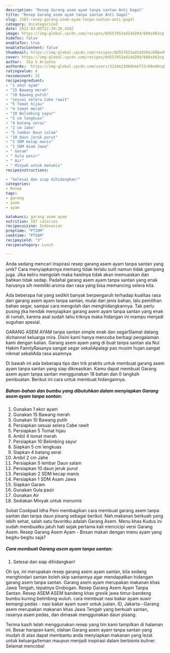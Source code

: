 ```yaml
---
description: "Resep Garang asem ayam tanpa santan Anti Gagal"
title: "Resep Garang asem ayam tanpa santan Anti Gagal"
slug: 1583-resep-garang-asem-ayam-tanpa-santan-anti-gagal
category: Uncategorized
date: 2022-03-05T22:29:26.426Z
image: https://img-global.cpcdn.com/recipes/0d557853ad14d204/680x482cq70/garang-asem-ayam-tanpa-santan-foto-resep-utama.jpg
hideToc: false
enableToc: true
enableTocContent: false
thumbnail: https://img-global.cpcdn.com/recipes/0d557853ad14d204/680x482cq70/garang-asem-ayam-tanpa-santan-foto-resep-utama.jpg
cover: https://img-global.cpcdn.com/recipes/0d557853ad14d204/680x482cq70/garang-asem-ayam-tanpa-santan-foto-resep-utama.jpg
author:  Ika S Arianto
authorAv:  https://img-global.cpcdn.com/users/312de23d8db4ef33/60x60cq50/avatar.jpg
ratingvalue: 4
reviewcount: 22
recipeingredient:
- "1 ekor ayam"
- "15 Bawang merah"
- "10 Bawang putih"
- "sesuai selera Cabe rawit"
- "5 Tomat hijau"
- "4 tomat merah"
- "10 Belimbing sayur"
- "5 cm lengkuas"
- "4 batang serai"
- "2 cm Jahe"
- "5 lembar Daun salam"
- "10 daun jeruk purut"
- "2 SDM kecap manis"
- "1 SDM Asam Jawa"
- " Garam"
- " Gula pasir"
- " Air"
- " Minyak untuk menumis"
recipeinstructions:

- "Selesai dan siap dihidangkan!"
categories:
- Resep
tags:
- garang
- asem
- ayam

katakunci: garang asem ayam 
nutrition: 187 calories
recipecuisine: Indonesian
preptime: "PT20M"
cooktime: "PT56M"
recipeyield: "3"
recipecategory: Lunch

---
```



Anda sedang mencari inspirasi resep garang asem ayam tanpa santan yang unik? Cara menyiapkannya memang tidak terlalu sulit namun tidak gampang juga. Jika keliru mengolah maka hasilnya tidak akan memuaskan dan bahkan tidak sedap. Padahal garang asem ayam tanpa santan yang enak harusnya sih memiliki aroma dan rasa yang bisa memancing selera kita.


Ada beberapa hal yang sedikit banyak berpengaruh terhadap kualitas rasa dari garang asem ayam tanpa santan, mulai dari jenis bahan, lalu pemilihan bahan segar, sampai cara mengolah dan menghidangkannya. Tak perlu pusing jika hendak menyiapkan garang asem ayam tanpa santan yang enak di rumah, karena asal sudah tahu triknya maka hidangan ini mampu menjadi suguhan spesial.

GARANG ASEM AYAM tanpa santan simple enak dan segarSlamat datang dichannel keluarga mira. Disini kami hanya mencoba berbagi pengalaman kami dengan kalian. Garang asem ayam yang di buat tanpa santan ala Nul Hakim FamilyRasanya sangat segar sekaliApalagi pas musim hujan.sangat nikmat sekaliAda rasa asamnya.


Di bawah ini ada beberapa tips dan trik praktis untuk membuat garang asem ayam tanpa santan yang siap dikreasikan. Kamu dapat membuat Garang asem ayam tanpa santan menggunakan 18 bahan dan 0 langkah pembuatan. Berikut ini cara untuk membuat hidangannya.

<!--inarticleads1-->

##### Bahan-bahan dan bumbu yang dibutuhkan dalam menyiapkan Garang asem ayam tanpa santan:

1. Gunakan 1 ekor ayam
1. Gunakan 15 Bawang merah
1. Gunakan 10 Bawang putih
1. Persiapkan sesuai selera Cabe rawit
1. Persiapkan 5 Tomat hijau
1. Ambil 4 tomat merah
1. Persiapkan 10 Belimbing sayur
1. Siapkan 5 cm lengkuas
1. Siapkan 4 batang serai
1. Ambil 2 cm Jahe
1. Persiapkan 5 lembar Daun salam
1. Persiapkan 10 daun jeruk purut
1. Persiapkan 2 SDM kecap manis
1. Persiapkan 1 SDM Asam Jawa
1. Siapkan  Garam
1. Gunakan  Gula pasir
1. Gunakan  Air
1. Sediakan  Minyak untuk menumis


Sobat Cookpad Idha Peni membagikan cara membuat garang asem tanpa santan dan tanpa daun pisang sebagai berikut. Nah.makanan berkuah yang lebih sehat, salah satu favoritku adalah Garang Asem. Menu khas Kudus ini sudah membuatku jatuh hati sejak pertama kali mencicipi versi Garang Asem. Resep Garang Asem Ayam - Bosan makan dengan menu ayam yang begitu-begitu saja? 

<!--inarticleads2-->

##### Cara membuat Garang asem ayam tanpa santan:


1. Selesai dan siap dihidangkan!

Oh iya, ini merupakan resep garang asem ayam santan, bila sedang menghindari santan boleh skip santannya agar mendapatkan hidangan garang asem tanpa santan. Garang asem ayam merupakan makanan khas Jawa Tengah, tepatnya Grobogan. Resep Garang Asem Ayam Tanpa Santan. Resep ASEM ASEM bandeng khas gresik jawa timur-bandeng bumbu kuning belimbing wuluh. cara membuat nasi bakar ayam suwir kemangi pedas - nasi bakar ayam suwir untuk jualan. ID, Jakarta--Garang asem merupakan makanan khas Jawa Tengah yang berkuah santan, rasanya asam pedas, dan dimasak menggunakan daun pisang. 

Terima kasih telah menggunakan resep yang tim kami tampilkan di halaman ini. Besar harapan kami, olahan Garang asem ayam tanpa santan yang mudah di atas dapat membantu anda menyiapkan makanan yang lezat untuk keluarga/teman maupun menjadi inspirasi dalam berbisnis kuliner. Selamat mencoba!
